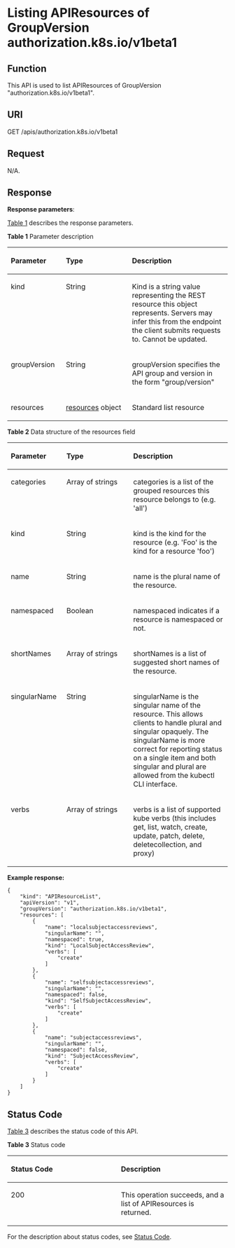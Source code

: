 # Listing APIResources of GroupVersion authorization.k8s.io/v1beta1<a name="cce_02_0194"></a>

## Function<a name="section24060969"></a>

This API is used to list APIResources of GroupVersion "authorization.k8s.io/v1beta1".

## URI<a name="section15222134"></a>

GET /apis/authorization.k8s.io/v1beta1

## Request<a name="section2781482"></a>

N/A.

## Response<a name="section25033342"></a>

**Response parameters**:

[Table 1](#d0e47579)  describes the response parameters.

**Table  1**  Parameter description

<a name="d0e47579"></a>
<table><thead align="left"><tr id="row25914492"><th class="cellrowborder" valign="top" width="25%" id="mcps1.2.4.1.1"><p id="p18699099"><a name="p18699099"></a><a name="p18699099"></a>Parameter</p>
</th>
<th class="cellrowborder" valign="top" width="30%" id="mcps1.2.4.1.2"><p id="p38232075"><a name="p38232075"></a><a name="p38232075"></a>Type</p>
</th>
<th class="cellrowborder" valign="top" width="45%" id="mcps1.2.4.1.3"><p id="p9790388"><a name="p9790388"></a><a name="p9790388"></a>Description</p>
</th>
</tr>
</thead>
<tbody><tr id="row54823933"><td class="cellrowborder" valign="top" width="25%" headers="mcps1.2.4.1.1 "><p id="p11553550"><a name="p11553550"></a><a name="p11553550"></a>kind</p>
</td>
<td class="cellrowborder" valign="top" width="30%" headers="mcps1.2.4.1.2 "><p id="p63422352"><a name="p63422352"></a><a name="p63422352"></a>String</p>
</td>
<td class="cellrowborder" valign="top" width="45%" headers="mcps1.2.4.1.3 "><p id="p36936874"><a name="p36936874"></a><a name="p36936874"></a>Kind is a string value representing the REST resource this object represents. Servers may infer this from the endpoint the client submits requests to. Cannot be updated.</p>
</td>
</tr>
<tr id="row63996416"><td class="cellrowborder" valign="top" width="25%" headers="mcps1.2.4.1.1 "><p id="p16327218"><a name="p16327218"></a><a name="p16327218"></a>groupVersion</p>
</td>
<td class="cellrowborder" valign="top" width="30%" headers="mcps1.2.4.1.2 "><p id="p47436305"><a name="p47436305"></a><a name="p47436305"></a>String</p>
</td>
<td class="cellrowborder" valign="top" width="45%" headers="mcps1.2.4.1.3 "><p id="p17135492"><a name="p17135492"></a><a name="p17135492"></a>groupVersion specifies the API group and version in the form "group/version"</p>
</td>
</tr>
<tr id="row20001705"><td class="cellrowborder" valign="top" width="25%" headers="mcps1.2.4.1.1 "><p id="p9525398"><a name="p9525398"></a><a name="p9525398"></a>resources</p>
</td>
<td class="cellrowborder" valign="top" width="30%" headers="mcps1.2.4.1.2 "><p id="p33359755"><a name="p33359755"></a><a name="p33359755"></a><a href="#d0e47629">resources</a> object</p>
</td>
<td class="cellrowborder" valign="top" width="45%" headers="mcps1.2.4.1.3 "><p id="p25853118"><a name="p25853118"></a><a name="p25853118"></a>Standard list resource</p>
</td>
</tr>
</tbody>
</table>

**Table  2**  Data structure of the resources field

<a name="d0e47629"></a>
<table><thead align="left"><tr id="row39728575"><th class="cellrowborder" valign="top" width="25.252525252525253%" id="mcps1.2.4.1.1"><p id="p63898035"><a name="p63898035"></a><a name="p63898035"></a>Parameter</p>
</th>
<th class="cellrowborder" valign="top" width="30.303030303030305%" id="mcps1.2.4.1.2"><p id="p8358347"><a name="p8358347"></a><a name="p8358347"></a>Type</p>
</th>
<th class="cellrowborder" valign="top" width="44.44444444444445%" id="mcps1.2.4.1.3"><p id="p5937520"><a name="p5937520"></a><a name="p5937520"></a>Description</p>
</th>
</tr>
</thead>
<tbody><tr id="row11177097"><td class="cellrowborder" valign="top" width="25.252525252525253%" headers="mcps1.2.4.1.1 "><p id="p32929663"><a name="p32929663"></a><a name="p32929663"></a>categories</p>
</td>
<td class="cellrowborder" valign="top" width="30.303030303030305%" headers="mcps1.2.4.1.2 "><p id="p50057017"><a name="p50057017"></a><a name="p50057017"></a>Array of strings</p>
</td>
<td class="cellrowborder" valign="top" width="44.44444444444445%" headers="mcps1.2.4.1.3 "><p id="p28086559"><a name="p28086559"></a><a name="p28086559"></a>categories is a list of the grouped resources this resource belongs to (e.g. 'all')</p>
</td>
</tr>
<tr id="row51452447"><td class="cellrowborder" valign="top" width="25.252525252525253%" headers="mcps1.2.4.1.1 "><p id="p6898675"><a name="p6898675"></a><a name="p6898675"></a>kind</p>
</td>
<td class="cellrowborder" valign="top" width="30.303030303030305%" headers="mcps1.2.4.1.2 "><p id="p21921832"><a name="p21921832"></a><a name="p21921832"></a>String</p>
</td>
<td class="cellrowborder" valign="top" width="44.44444444444445%" headers="mcps1.2.4.1.3 "><p id="p30837990"><a name="p30837990"></a><a name="p30837990"></a>kind is the kind for the resource (e.g. 'Foo' is the kind for a resource 'foo')</p>
</td>
</tr>
<tr id="row9106455"><td class="cellrowborder" valign="top" width="25.252525252525253%" headers="mcps1.2.4.1.1 "><p id="p66534260"><a name="p66534260"></a><a name="p66534260"></a>name</p>
</td>
<td class="cellrowborder" valign="top" width="30.303030303030305%" headers="mcps1.2.4.1.2 "><p id="p20565998"><a name="p20565998"></a><a name="p20565998"></a>String</p>
</td>
<td class="cellrowborder" valign="top" width="44.44444444444445%" headers="mcps1.2.4.1.3 "><p id="p55233132"><a name="p55233132"></a><a name="p55233132"></a>name is the plural name of the resource.</p>
</td>
</tr>
<tr id="row27336144"><td class="cellrowborder" valign="top" width="25.252525252525253%" headers="mcps1.2.4.1.1 "><p id="p66744080"><a name="p66744080"></a><a name="p66744080"></a>namespaced</p>
</td>
<td class="cellrowborder" valign="top" width="30.303030303030305%" headers="mcps1.2.4.1.2 "><p id="p37561417"><a name="p37561417"></a><a name="p37561417"></a>Boolean</p>
</td>
<td class="cellrowborder" valign="top" width="44.44444444444445%" headers="mcps1.2.4.1.3 "><p id="p22575906"><a name="p22575906"></a><a name="p22575906"></a>namespaced indicates if a resource is namespaced or not.</p>
</td>
</tr>
<tr id="row1856562"><td class="cellrowborder" valign="top" width="25.252525252525253%" headers="mcps1.2.4.1.1 "><p id="p16163806"><a name="p16163806"></a><a name="p16163806"></a>shortNames</p>
</td>
<td class="cellrowborder" valign="top" width="30.303030303030305%" headers="mcps1.2.4.1.2 "><p id="p34199935"><a name="p34199935"></a><a name="p34199935"></a>Array of strings</p>
</td>
<td class="cellrowborder" valign="top" width="44.44444444444445%" headers="mcps1.2.4.1.3 "><p id="p18731389"><a name="p18731389"></a><a name="p18731389"></a>shortNames is a list of suggested short names of the resource.</p>
</td>
</tr>
<tr id="row34364778"><td class="cellrowborder" valign="top" width="25.252525252525253%" headers="mcps1.2.4.1.1 "><p id="p32083646"><a name="p32083646"></a><a name="p32083646"></a>singularName</p>
</td>
<td class="cellrowborder" valign="top" width="30.303030303030305%" headers="mcps1.2.4.1.2 "><p id="p48638497"><a name="p48638497"></a><a name="p48638497"></a>String</p>
</td>
<td class="cellrowborder" valign="top" width="44.44444444444445%" headers="mcps1.2.4.1.3 "><p id="p47404222"><a name="p47404222"></a><a name="p47404222"></a>singularName is the singular name of the resource. This allows clients to handle plural and singular opaquely. The singularName is more correct for reporting status on a single item and both singular and plural are allowed from the kubectl CLI interface.</p>
</td>
</tr>
<tr id="row23984817"><td class="cellrowborder" valign="top" width="25.252525252525253%" headers="mcps1.2.4.1.1 "><p id="p63722005"><a name="p63722005"></a><a name="p63722005"></a>verbs</p>
</td>
<td class="cellrowborder" valign="top" width="30.303030303030305%" headers="mcps1.2.4.1.2 "><p id="p61208774"><a name="p61208774"></a><a name="p61208774"></a>Array of strings</p>
</td>
<td class="cellrowborder" valign="top" width="44.44444444444445%" headers="mcps1.2.4.1.3 "><p id="p58963627"><a name="p58963627"></a><a name="p58963627"></a>verbs is a list of supported kube verbs (this includes get, list, watch, create, update, patch, delete, deletecollection, and proxy)</p>
</td>
</tr>
</tbody>
</table>

**Example response:**

```
{
    "kind": "APIResourceList",
    "apiVersion": "v1",
    "groupVersion": "authorization.k8s.io/v1beta1",
    "resources": [
        {
            "name": "localsubjectaccessreviews",
            "singularName": "",
            "namespaced": true,
            "kind": "LocalSubjectAccessReview",
            "verbs": [
                "create"
            ]
        },
        {
            "name": "selfsubjectaccessreviews",
            "singularName": "",
            "namespaced": false,
            "kind": "SelfSubjectAccessReview",
            "verbs": [
                "create"
            ]
        },
        {
            "name": "subjectaccessreviews",
            "singularName": "",
            "namespaced": false,
            "kind": "SubjectAccessReview",
            "verbs": [
                "create"
            ]
        }
    ]
}
```

## Status Code<a name="section23973491"></a>

[Table 3](#d0e47730)  describes the status code of this API.

**Table  3**  Status code

<a name="d0e47730"></a>
<table><thead align="left"><tr id="row43316795"><th class="cellrowborder" valign="top" width="50%" id="mcps1.2.3.1.1"><p id="p18999532"><a name="p18999532"></a><a name="p18999532"></a>Status Code</p>
</th>
<th class="cellrowborder" valign="top" width="50%" id="mcps1.2.3.1.2"><p id="p62567162"><a name="p62567162"></a><a name="p62567162"></a>Description</p>
</th>
</tr>
</thead>
<tbody><tr id="row34775372"><td class="cellrowborder" valign="top" width="50%" headers="mcps1.2.3.1.1 "><p id="p65341771"><a name="p65341771"></a><a name="p65341771"></a>200</p>
</td>
<td class="cellrowborder" valign="top" width="50%" headers="mcps1.2.3.1.2 "><p id="p58192094"><a name="p58192094"></a><a name="p58192094"></a>This operation succeeds, and a list of APIResources is returned.</p>
</td>
</tr>
</tbody>
</table>

For the description about status codes, see  [Status Code](status-code.md).

